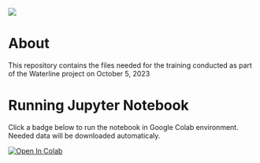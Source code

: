[![](http://waterlineproject.eu/images/logo.png)](http://waterlineproject.eu/)
# About
This repository contains the files needed for the training conducted as part of the Waterline project on October 5, 2023

# Running Jupyter Notebook
Click a badge below to run the notebook in Google Colab environment. Needed data will be downloaded automaticaly.

<a target="_blank" href="https://colab.research.google.com/github/radekszostak/waterline-time-series-forecasting/blob/main/forecasting.ipynb">
  <img src="https://colab.research.google.com/assets/colab-badge.svg" alt="Open In Colab"/>
</a>
